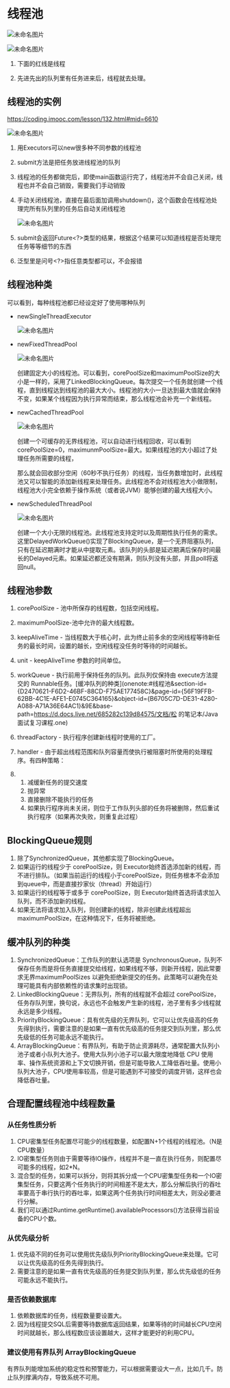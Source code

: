 # 线程池

![未命名图片](https://holon-image.oss-cn-beijing.aliyuncs.com/20220621165438vx1OYr.png)

![未命名图片](https://holon-image.oss-cn-beijing.aliyuncs.com/20220621165446t1FlCr.png)

1. 下面的红线是线程

2. 先进先出的队列里有任务进来后，线程就去处理。

## 线程池的实例

https://coding.imooc.com/lesson/132.html#mid=6610

![未命名图片](https://holon-image.oss-cn-beijing.aliyuncs.com/202206211655232pgINB.png)

1. 用Executors可以new很多种不同参数的线程池

2. submit方法是把任务放进线程池的队列

3. 线程池的任务都做完后，即使main函数运行完了，线程池并不会自己关闭，线程也并不会自己销毁，需要我们手动销毁

4. 手动关闭线程池，直接在最后面加调用shutdown()，这个函数会在线程池处理完所有队列里的任务后自动关闭线程池

   ![未命名图片](https://holon-image.oss-cn-beijing.aliyuncs.com/20220621165541TcKATe.png)

5. submit会返回Future<?>类型的结果，根据这个结果可以知道线程是否处理完任务等等细节的东西
6. 泛型里是问号<?>指任意类型都可以，不会报错

## 线程池种类

可以看到，每种线程池都已经设定好了使用哪种队列

- newSingleThreadExecutor

  ![未命名图片](https://holon-image.oss-cn-beijing.aliyuncs.com/202206211703246Z3ZTc.png)

- newFixedThreadPool

  ![未命名图片](https://holon-image.oss-cn-beijing.aliyuncs.com/20220621170343jQG6CX.png)

  创建固定大小的线程池。可以看到，corePoolSize和maximumPoolSize的大小是一样的，采用了LinkedBlockingQueue。每次提交一个任务就创建一个线程，直到线程达到线程池的最大大小。线程池的大小一旦达到最大值就会保持不变，如果某个线程因为执行异常而结束，那么线程池会补充一个新线程。

- newCachedThreadPool

  ![未命名图片](https://holon-image.oss-cn-beijing.aliyuncs.com/20220621170414a269sg.png)

  创建一个可缓存的无界线程池，可以自动进行线程回收，可以看到corePoolSize=0，maximunmPoolSize=最大。如果线程池的大小超过了处理任务所需要的线程，

  那么就会回收部分空闲（60秒不执行任务）的线程，当任务数增加时，此线程池又可以智能的添加新线程来处理任务。此线程池不会对线程池大小做限制，线程池大小完全依赖于操作系统（或者说JVM）能够创建的最大线程大小。

- newScheduledThreadPool

  ![未命名图片](https://holon-image.oss-cn-beijing.aliyuncs.com/20220621170510j6rRLw.png)

  创建一个大小无限的线程池。此线程池支持定时以及周期性执行任务的需求。这里DelayedWorkQueue()实现了BlockingQueue，是一个无界阻塞队列，只有在延迟期满时才能从中提取元素。该队列的头部是延迟期满后保存时间最长的Delayed元素。如果延迟都还没有期满，则队列没有头部，并且poll将返回null。

## 线程池参数

1. corePoolSize - 池中所保存的线程数，包括空闲线程。

2. maximumPoolSize-池中允许的最大线程数。

3. keepAliveTime -     当线程数大于核心时，此为终止前多余的空闲线程等待新任务的最长时间，设置的越长，空闲线程没任务时等待的时间越长。

4. unit - keepAliveTime     参数的时间单位。

5. workQueue - 执行前用于保持任务的队列。此队列仅保持由     execute方法提交的 Runnable任务。[缓冲队列的种类](onenote:#线程池&section-id={D2470621-F6D2-46BF-88CD-F75AE177458C}&page-id={56F19FFB-62BB-4C1E-AFE1-E0745C364165}&object-id={B6705C7D-DE31-4280-A088-A71A36E64AC1}&9E&base-path=https://d.docs.live.net/685282c139d84575/文档/松 的笔记本/Java面试复习课程.one)

6. threadFactory - 执行程序创建新线程时使用的工厂。

7. handler -     由于超出线程范围和队列容量而使执行被阻塞时所使用的处理程序。有四种策略：

8. 1. 减缓新任务的提交速度
   2. 抛异常
   3. 直接删除不能执行的任务
   4. 如果执行程序尚未关闭，则位于工作队列头部的任务将被删除，然后重试执行程序（如果再次失败，则重复此过程）

## BlockingQueue规则

1. 除了SynchronizedQueue，其他都实现了BlockingQueue。
2. 如果运行的线程少于     corePoolSize，则 Executor始终首选添加新的线程，而不进行排队。（如果当前运行的线程小于corePoolSize，则任务根本不会添加到queue中，而是直接抄家伙（thread）开始运行）
3. 如果运行的线程等于或多于     corePoolSize，则 Executor始终首选将请求加入队列，而不添加新的线程。
4. 如果无法将请求加入队列，则创建新的线程，除非创建此线程超出     maximumPoolSize，在这种情况下，任务将被拒绝。

## 缓冲队列的种类

1. SynchronizedQueue：工作队列的默认选项是 SynchronousQueue，队列不保存任务而是将任务直接提交给线程，如果线程不够，则新开线程，因此常要求无界maximumPoolSizes 以避免拒绝新提交的任务。此策略可以避免在处理可能具有内部依赖性的请求集时出现锁。
2. LinkedBlockingQueue：无界队列，所有的线程就不会超过     corePoolSize，任务存队列里，换句说，永远也不会触发产生新的线程，池子里有多少线程就永远是多少线程。
3. PriorityBlockingQueue：具有优先级的无界队列，它可以让优先级高的任务先得到执行，需要注意的是如果一直有优先级高的任务提交到队列里，那么优先级低的任务可能永远不能执行。
4. ArrayBlockingQueue：有界队列，有助于防止资源耗尽，通常配置大队列小池子或者小队列大池子。使用大队列小池子可以最大限度地降低 CPU     使用率、操作系统资源和上下文切换开销，但是可能导致人工降低吞吐量。使用小队列大池子，CPU使用率较高，但是可能遇到不可接受的调度开销，这样也会降低吞吐量。 

## 合理配置线程池中线程数量

### 从任务性质分析

1. CPU密集型任务配置尽可能少的线程数量，如配置N+1个线程的线程池。（N是CPU数量）
2. IO密集型任务则由于需要等待IO操作，线程并不是一直在执行任务，则配置尽可能多的线程，如2*N。
3. 混合型的任务，如果可以拆分，则将其拆分成一个CPU密集型任务和一个IO密集型任务，只要这两个任务执行的时间相差不是太大，那么分解后执行的吞吐率要高于串行执行的吞吐率，如果这两个任务执行时间相差太大，则没必要进行分解。
4. 我们可以通过Runtime.getRuntime().availableProcessors()方法获得当前设备的CPU个数。

### 从优先级分析

1. 优先级不同的任务可以使用优先级队列PriorityBlockingQueue来处理。它可以让优先级高的任务先得到执行。
2. 需要注意的是如果一直有优先级高的任务提交到队列里，那么优先级低的任务可能永远不能执行。

### 是否依赖数据库

1. 依赖数据库的任务，线程数量要设置大。
2. 因为线程提交SQL后需要等待数据库返回结果，如果等待的时间越长CPU空闲时间就越长，那么线程数应该设置越大，这样才能更好的利用CPU。

### 建议使用有界队列 ArrayBlockingQueue

有界队列能增加系统的稳定性和预警能力，可以根据需要设大一点，比如几千。防止队列撑满内存，导致系统不可用。